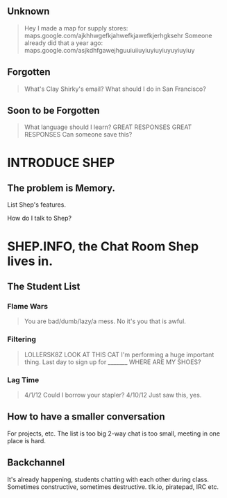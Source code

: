 ## Unknown
> Hey I made a map for supply stores: maps.google.com/ajkhhwgefkjahwefkjawefkjerhgksehr
> Someone already did that a year ago: maps.google.com/asjkdhfgawejhguuiuiiuyiuyiuyiuyuyiuyiuy

## Forgotten
> What's Clay Shirky's email?
> What should I do in San Francisco?

## Soon to be Forgotten
> What language should I learn?
> GREAT RESPONSES
> GREAT RESPONSES
> Can someone save this?

# INTRODUCE SHEP

## The problem is Memory.

List Shep's features.

How do I talk to Shep?

# SHEP.INFO, the Chat Room Shep lives in.

## The Student List

### Flame Wars
> You are bad/dumb/lazy/a mess.
> No it's you that is awful.

### Filtering
> LOLLERSK8Z LOOK AT THIS CAT
> I'm performing a huge important thing.
> Last day to sign up for _______
> WHERE ARE MY SHOES?

### Lag Time
> 4/1/12 Could I borrow your stapler?
> 4/10/12 Just saw this, yes.

## How to have a smaller conversation
For projects, etc.
The list is too big 2-way chat is too small, meeting in one place is hard.

## Backchannel
It's already happening, students chatting with each other during class. Sometimes constructive, sometimes destructive. tlk.io, piratepad, IRC etc.
